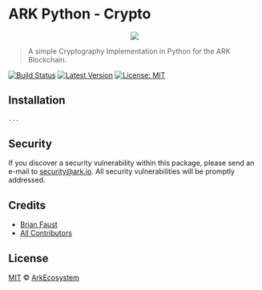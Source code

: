 # ARK Python - Crypto

<p align="center">
    <img src="https://github.com/ArkEcosystem/python-crypto/blob/master/banner.png" />
</p>

> A simple Cryptography Implementation in Python for the ARK Blockchain.

[![Build Status](https://img.shields.io/travis/ArkEcosystem/python-crypto/master.svg?style=flat-square)](https://travis-ci.org/ArkEcosystem/python-crypto)
[![Latest Version](https://img.shields.io/github/release/ArkEcosystem/python-crypto.svg?style=flat-square)](https://github.com/ArkEcosystem/python-crypto/releases)
[![License: MIT](https://img.shields.io/badge/License-MIT-yellow.svg)](https://opensource.org/licenses/MIT)

## Installation

```bash
...
```

## Security

If you discover a security vulnerability within this package, please send an e-mail to security@ark.io. All security vulnerabilities will be promptly addressed.

## Credits

- [Brian Faust](https://github.com/faustbrian)
- [All Contributors](../../../../contributors)

## License

[MIT](LICENSE) © [ArkEcosystem](https://ark.io)
